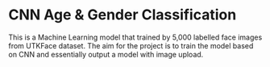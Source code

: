 # CNN Age & Gender Classification

This is a Machine Learning model that trained by 5,000 labelled face images from UTKFace dataset. The aim for the project is to train the model based on CNN and essentially output a model with image upload.
